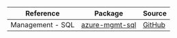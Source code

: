 | Reference | Package | Source |
|---|---|---|
|Management - SQL|[azure-mgmt-sql](https://repo1.maven.org/maven2/com/microsoft/azure/azure-mgmt-sql)|[GitHub](https://github.com/Azure/azure-sdk-for-java/blob/main/)|
